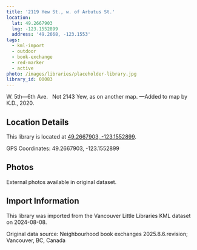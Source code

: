 ```yaml
---
title: '2119 Yew St., w. of Arbutus St.'
location:
  lat: 49.2667903
  lng: -123.1552899
  address: '49.2668, -123.1553'
tags:
  - kml-import
  - outdoor
  - book-exchange
  - red-marker
  - active
photo: /images/libraries/placeholder-library.jpg
library_id: 00083
---
```

W. 5th—6th Ave.  
Not 2143 Yew, as on another map.
—Added to map by K.D., 2020.

## Location Details

This library is located at [49.2667903, -123.1552899](https://www.google.com/maps?q=49.2667903,-123.1552899).

GPS Coordinates: 49.2667903, -123.1552899

## Photos

External photos available in original dataset.

## Import Information

This library was imported from the Vancouver Little Libraries KML dataset on 2024-08-08.

Original data source: Neighbourhood book exchanges 2025.8.6.revision; Vancouver, BC, Canada
